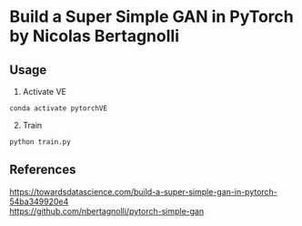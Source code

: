 # Build a Super Simple GAN in PyTorch by Nicolas Bertagnolli

## Usage 
1. Activate VE 
``` 
conda activate pytorchVE
```
2. Train
``` 
python train.py
```


## References 
https://towardsdatascience.com/build-a-super-simple-gan-in-pytorch-54ba349920e4   
https://github.com/nbertagnolli/pytorch-simple-gan   